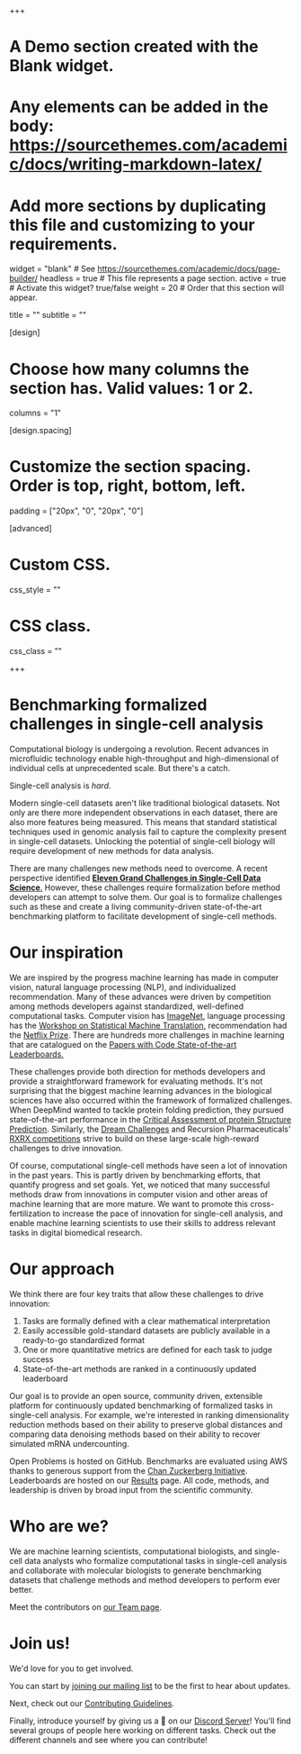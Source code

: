 +++
# A Demo section created with the Blank widget.
# Any elements can be added in the body: https://sourcethemes.com/academic/docs/writing-markdown-latex/
# Add more sections by duplicating this file and customizing to your requirements.

widget = "blank"  # See https://sourcethemes.com/academic/docs/page-builder/
headless = true  # This file represents a page section.
active = true  # Activate this widget? true/false
weight = 20  # Order that this section will appear.

title = ""
subtitle = ""

[design]
  # Choose how many columns the section has. Valid values: 1 or 2.
  columns = "1"


[design.spacing]
  # Customize the section spacing. Order is top, right, bottom, left.
  padding = ["20px", "0", "20px", "0"]

[advanced]
 # Custom CSS.
 css_style = ""

 # CSS class.
 css_class = ""


+++
# Benchmarking formalized challenges in single-cell analysis

Computational biology is undergoing a revolution. Recent advances in microfluidic technology enable high-throughput and high-dimensional of individual cells at unprecedented scale. But there's a catch.

Single-cell analysis is _hard_.

Modern single-cell datasets aren't like traditional biological datasets. Not only are there more independent observations in each dataset, there are also more features being measured. This means that standard statistical techniques used in genomic analysis fail to capture the complexity present in single-cell datasets. Unlocking the potential of single-cell biology will require development of new methods for data analysis.

There are many challenges new methods need to overcome. A recent perspective identified [**Eleven Grand Challenges in Single-Cell Data Science**.](https://doi.org/10.1186/s13059-020-1926-6) However, these challenges require formalization before method developers can attempt to solve them. Our goal is to formalize challenges such as these and create a living community-driven state-of-the-art benchmarking platform to facilitate development of single-cell methods.

# Our inspiration

We are inspired by the progress machine learning has made in computer vision, natural language processing (NLP), and individualized recommendation. Many of these advances were driven by competition among methods developers against standardized, well-defined computational tasks. Computer vision has [ImageNet](www.image-net.org/), language processing has the [Workshop on Statistical Machine Translation](http://www.statmt.org), recommendation had the [Netflix Prize](https://en.wikipedia.org/wiki/Netflix_Prize). There are hundreds more challenges in machine learning that are catalogued on the [Papers with Code State-of-the-art Leaderboards.](https://paperswithcode.com/sota)

These challenges provide both direction for methods developers and provide a straightforward framework for evaluating methods. It's not surprising that the biggest machine learning advances in the biological sciences have also occurred within the framework of formalized challenges. When DeepMind wanted to tackle protein folding prediction, they pursued state-of-the-art performance in the [Critical Assessment of protein Structure Prediction](https://predictioncenter.org/). Similarly, the [Dream Challenges](http://dreamchallenges.org/challenges/) and Recursion Pharmaceuticals' [RXRX competitions](https://www.rxrx.ai/) strive to build on these large-scale high-reward challenges to drive innovation.

Of course, computational single-cell methods have seen a lot of innovation in the past years. This is partly driven by benchmarking efforts, that quantify progress and set goals. Yet, we noticed that many successful methods draw from innovations in computer vision and other areas of machine learning that are more mature. We want to promote this cross-fertilization to increase the pace of innovation for single-cell analysis, and enable machine learning scientists to use their skills to address relevant tasks in digital biomedical research.

# Our approach
We think there are four key traits that allow these challenges to drive innovation:  
 1. Tasks are formally defined with a clear mathematical interpretation  
 2. Easily accessible gold-standard datasets are publicly available in a ready-to-go standardized format  
 3. One or more quantitative metrics are defined for each task to judge success  
 4. State-of-the-art methods are ranked in a continuously updated leaderboard  

Our goal is to provide an open source, community driven, extensible platform for continuously updated benchmarking of formalized tasks in single-cell analysis. For example, we're interested in ranking dimensionality reduction methods based on their ability to preserve global distances and comparing data denoising methods based on their ability to recover simulated mRNA undercounting.

Open Problems is hosted on GitHub. Benchmarks are evaluated using AWS thanks to generous support from the [Chan Zuckerberg Initiative](https://chanzuckerberg.com/science/). Leaderboards are hosted on our [Results](/results) page. All code, methods, and leadership is driven by broad input from the scientific community.

# Who are we?
We are machine learning scientists, computational biologists, and single-cell data analysts who formalize computational tasks in single-cell analysis and collaborate with molecular biologists to generate benchmarking datasets that challenge methods and method developers to perform ever better.

Meet the contributors on [our Team page](/team).

# Join us!

We'd love for you to get involved.  

You can start by [joining our mailing list](https://docs.google.com/forms/d/e/1FAIpQLSe90Oky4-1b0HbdLsp5Yqo9juCd2mq-NlGHU9NHRW1ECok1xQ/viewform?usp=sf_link) to be the first to hear about updates.

Next, check out our [Contributing Guidelines](https://github.com/openproblems-bio/openproblems/blob/master/CONTRIBUTING.md).

Finally, introduce yourself by giving us a 👋 on our [Discord Server](https://discord.gg/sDE7cM4PN7)! You'll find several groups of people here working on different tasks. Check out the different channels and see where you can contribute!
